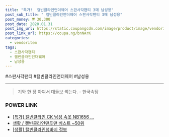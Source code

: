 ```yaml
--- 
title: "특가!  캘빈클라인언더웨어 스판사각팬티 3매 남성용" 
post_sub_title: " 캘빈클라인언더웨어 스판사각팬티 3매 남성용" 
post_money: ₩ 30,300 
post_date: 2020.01.31 
post_img_url: https://static.coupangcdn.com/image/product/image/vendoritem/2017/12/29/3383762221/296f290f-1638-4f37-89c1-dd52ed09e9e4.jpg 
post_link_url: https://coupa.ng/bnNArK 
categories: 
  - vendoritem 
tags: 
  - 스판사각팬티 
  - 캘빈클라인언더웨어 
  - 남성용 
--- 
```

  #스판사각팬티 #캘빈클라인언더웨어 #남성용 
<hr> 

> 기와 한 장 아껴서 대들보 썩는다. - 한국속담 


### POWER LINK

* <a href="https://blog.naver.com/an0733/221791232682" target="_blank">[특가] 캘빈클라인 CK 남성 속옷 NB1656 ...</a>
* <a href="https://blog.naver.com/santokki14/221785352882" target="_blank">생활 / 캘빈클라인맨투맨 베스트 ~50위</a>
* <a href="https://blog.naver.com/santokki14/221767687498" target="_blank"> [생활] 캘빈클라인청바지 정보 </a>
